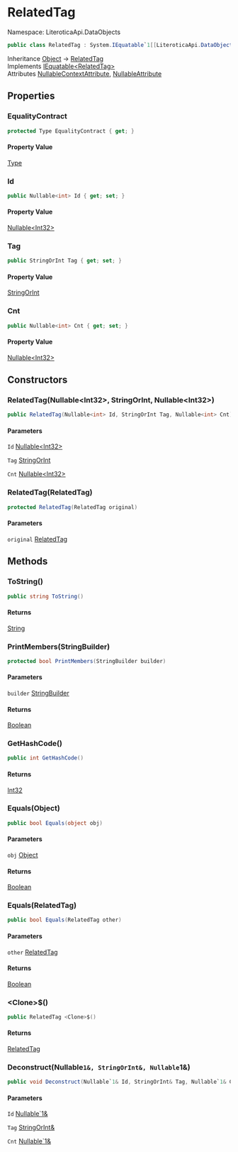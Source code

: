 # RelatedTag

Namespace: LiteroticaApi.DataObjects

```csharp
public class RelatedTag : System.IEquatable`1[[LiteroticaApi.DataObjects.RelatedTag, LiteroticaApi, Version=1.0.0.0, Culture=neutral, PublicKeyToken=null]]
```

Inheritance [Object](https://docs.microsoft.com/en-us/dotnet/api/system.object) → [RelatedTag](./literoticaapi/dataobjects/relatedtag.md)<br>
Implements [IEquatable&lt;RelatedTag&gt;](https://docs.microsoft.com/en-us/dotnet/api/system.iequatable-1)<br>
Attributes [NullableContextAttribute](./system/runtime/compilerservices/nullablecontextattribute.md), [NullableAttribute](./system/runtime/compilerservices/nullableattribute.md)

## Properties

### **EqualityContract**

```csharp
protected Type EqualityContract { get; }
```

#### Property Value

[Type](https://docs.microsoft.com/en-us/dotnet/api/system.type)<br>

### **Id**

```csharp
public Nullable<int> Id { get; set; }
```

#### Property Value

[Nullable&lt;Int32&gt;](https://docs.microsoft.com/en-us/dotnet/api/system.nullable-1)<br>

### **Tag**

```csharp
public StringOrInt Tag { get; set; }
```

#### Property Value

[StringOrInt](./literoticaapi/dataobjects/stringorint.md)<br>

### **Cnt**

```csharp
public Nullable<int> Cnt { get; set; }
```

#### Property Value

[Nullable&lt;Int32&gt;](https://docs.microsoft.com/en-us/dotnet/api/system.nullable-1)<br>

## Constructors

### **RelatedTag(Nullable&lt;Int32&gt;, StringOrInt, Nullable&lt;Int32&gt;)**

```csharp
public RelatedTag(Nullable<int> Id, StringOrInt Tag, Nullable<int> Cnt)
```

#### Parameters

`Id` [Nullable&lt;Int32&gt;](https://docs.microsoft.com/en-us/dotnet/api/system.nullable-1)<br>

`Tag` [StringOrInt](./literoticaapi/dataobjects/stringorint.md)<br>

`Cnt` [Nullable&lt;Int32&gt;](https://docs.microsoft.com/en-us/dotnet/api/system.nullable-1)<br>

### **RelatedTag(RelatedTag)**

```csharp
protected RelatedTag(RelatedTag original)
```

#### Parameters

`original` [RelatedTag](./literoticaapi/dataobjects/relatedtag.md)<br>

## Methods

### **ToString()**

```csharp
public string ToString()
```

#### Returns

[String](https://docs.microsoft.com/en-us/dotnet/api/system.string)<br>

### **PrintMembers(StringBuilder)**

```csharp
protected bool PrintMembers(StringBuilder builder)
```

#### Parameters

`builder` [StringBuilder](https://docs.microsoft.com/en-us/dotnet/api/system.text.stringbuilder)<br>

#### Returns

[Boolean](https://docs.microsoft.com/en-us/dotnet/api/system.boolean)<br>

### **GetHashCode()**

```csharp
public int GetHashCode()
```

#### Returns

[Int32](https://docs.microsoft.com/en-us/dotnet/api/system.int32)<br>

### **Equals(Object)**

```csharp
public bool Equals(object obj)
```

#### Parameters

`obj` [Object](https://docs.microsoft.com/en-us/dotnet/api/system.object)<br>

#### Returns

[Boolean](https://docs.microsoft.com/en-us/dotnet/api/system.boolean)<br>

### **Equals(RelatedTag)**

```csharp
public bool Equals(RelatedTag other)
```

#### Parameters

`other` [RelatedTag](./literoticaapi/dataobjects/relatedtag.md)<br>

#### Returns

[Boolean](https://docs.microsoft.com/en-us/dotnet/api/system.boolean)<br>

### **&lt;Clone&gt;$()**

```csharp
public RelatedTag <Clone>$()
```

#### Returns

[RelatedTag](./literoticaapi/dataobjects/relatedtag.md)<br>

### **Deconstruct(Nullable`1&, StringOrInt&, Nullable`1&)**

```csharp
public void Deconstruct(Nullable`1& Id, StringOrInt& Tag, Nullable`1& Cnt)
```

#### Parameters

`Id` [Nullable`1&](https://docs.microsoft.com/en-us/dotnet/api/system.nullable-1&)<br>

`Tag` [StringOrInt&](./literoticaapi/dataobjects/stringorint&.md)<br>

`Cnt` [Nullable`1&](https://docs.microsoft.com/en-us/dotnet/api/system.nullable-1&)<br>
